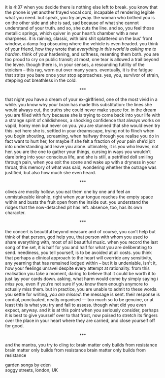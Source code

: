 it is 4:37 when you decide there is nothing else left to break. you know that the phone is yet another frayed vocal cord, incapable of rendering legible what you need. but speak, you try anyway. the woman who birthed you is on the other side and she is sad, sad because of what she cannot understand of your truth. and so, she cuts the line. and so, you feel those metallic springs, which quiver in your heart’s chamber with a new sharpness.  it is raining, classic, with bird shit splattered on the bus’ front window, a damp fog obscuring where the vehicle is even headed. you think of your friend, how they wrote that <em>everything in this world is asking me to harden</em>. think of your hardening, and softness, resenting them both. you are too proud to cry on public transit; at most, one tear is allowed a trail beyond the levee.  though there is, in your senses, a resounding futility of the stoicism – this rag, worn out over many years. eventually, it is the fatigue that strips you bare once your stop approaches. yes, you, survivor of strain, stepping out breathless in the cold.
 
<p style="text-align: center;">***</p>
 
that night you have a dream of your ex-girlfriend, one of the most vivid in a while. you know why your brain has made this substitution: the lines she would always cut, the truths she could never make space for.  in the dream you are filled with fury because she is trying to come back into your life with a strange spirit of childishness, a shocking confidence that always works on vapid, horny men but never on you. you are stunned that she would even try this. yet here she is, settled in your dreamscape, trying not to flinch when you begin shouting, screaming, when halfway through you realise you do in fact want to hurt her, for maybe if she felt a fraction of your pain she’d jolt into understanding and leave you alone. ultimately, it is you who leaves, not her. you are the one to gather your things, cursing in ways you wouldn’t dare bring into your conscious life, and she is still, a petrified doll smiling through pain, when you exit the scene and wake up with a dryness in your throat, this memory of what was said, wondering whether the outrage was justified, but also how much she even heard.
 
<p style="text-align: center;">***</p>

olives are mostly hollow. you eat them one by one and feel an unmistakeable kinship, right when your tongue reaches the empty space within and busts the fruit open from the inside out. you understand the ridges that the now-detached pit has left. absence, too, has its own character.
 
<p style="text-align: center;">***</p>

the concert is beautiful beyond measure and of course, you can’t help but think of that person, god help you, that person with whom you used to share everything with, most of all beautiful music.  when you record the last song of the set, it is half for you and half for what you are deliberating to send. neediness, you tell yourself, is to be avoided at all costs. you think that perhaps a clinical approach to the heart will override any sensitivity, any yearning that has remained lodged within – but it is undeniable, isn't it, how your feelings unravel despite every attempt at rationality. from this realisation you take a moment, daring to believe that it could be worth it to just lay your cards down. asking, what harm would come by simply saying <em>i miss you</em>, even if you’re not sure if you know them enough anymore to actually miss them. but in practice, you are unable to admit to these words. you settle for writing, <em>you are missed</em>. the message is sent. their response is cordial, punctuated, neatly organised — too much so to be genuine, or at least this is what you try and fail to assess. though what did you even expect, anyway. and it is at this point when you seriously consider, perhaps it is best to give yourself over to that frost, now poised to stretch its fingers over the place in your heart where they are carried, and close yourself off for good.
 
<p style="text-align: center;">***</p>
 
and the mantra, you try to cling to:
brain matter only builds from resistance
brain matter only builds from resistance
brain matter only builds from resistance

<p class="caption">
<a target="_blank" src="https://gardensongs.github.io">garden songs</a> by eden <br>
soggy streets, london, UK <br>
</p>